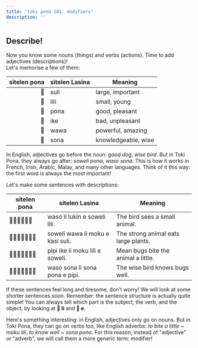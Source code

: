 ```yaml
---
title: 'toki pona 101: modifiers'
description: ''
---
```


## Describe!

Now you know some nouns (things) and verbs (actions). Time to add adjectives (descriptions)!  
Let's memorise a few of them:

| sitelen pona | sitelen Lasina | Meaning             |
|-------------:|----------------|---------------------|
| 󱥣            | suli           | large, important    |
| 󱤨            | lili           | small, young        |
| 󱥔            | pona           | good, pleasant      |
| 󱤍            | ike            | bad, unpleasant     |
| 󱥵            | wawa           | powerful, amazing   |
| 󱥡            | sona           | knowledgeable, wise |

In English, adjectives go before the noun: *good dog*, *wise bird*. But in Toki Pona, they always go after: *soweli pona*, *waso sona*. This is how it works in French, Irish, Arabic, Malay, and many other languages. Think of it this way: the first word is always the most important!

Let's make some sentences with descriptions:

| sitelen pona | sitelen Lasina                   | Meaning                              |
|--------------|----------------------------------|--------------------------------------|
| 󱥴󱤧󱤮󱤉󱥢󱤨       | waso li lukin e soweli lili.     | The bird sees a small animal.        |
| 󱥢󱥵󱤧󱤶󱤉󱤗󱥣      | soweli wawa li moku e kasi suli. | The strong animal eats large plants. |
| 󱥑󱤍󱤧󱤶󱤨󱤉󱥢      | pipi ike li moku lili e soweli.  | Mean bugs bite the animal a little.  |
| 󱥴󱥡󱤧󱥡󱥔󱤉󱥑      | waso sona li sona pona e pipi.   | The wise bird knows bugs well.       |

If these sentences feel long and tiresome, don't worry! We will look at some shorter sentences soon. Remember: the sentence structure is actually quite simple! You can always tell which part is the subject, the verb, and the object, by looking at **󱤧 li** and **󱤉 e**.

Here's something interesting: in English, adjectives only go on nouns. But in Toki Pona, they can go on verbs too, like English adverbs: *to bite a little* ~ *moku lili*, *to know well* ~ *sona pona*. For this reason, instead of "adjective" or "adverb", we will call them a more generic term: modifier!
